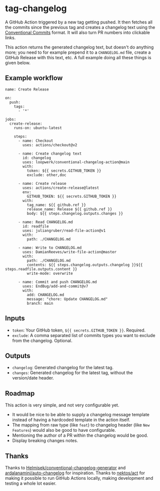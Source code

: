 # tag-changelog
A GitHub Action triggered by a new tag getting pushed. It then fetches all the commits since the previous tag and creates a changelog text using the [Conventional Commits](https://www.conventionalcommits.org) format. It will also turn PR numbers into clickable links.

This action returns the generated changelog text, but doesn't do anything more; you need to for example prepend it to a `CHANGELOG.md` file, create a GitHub Release with this text, etc. A full example doing all these things is given below.

## Example workflow
```
name: Create Release

on:
  push:
    tags:
      - '*'

jobs:
  create-release:
    runs-on: ubuntu-latest

    steps:
      - name: Checkout
        uses: actions/checkout@v2

      - name: Create changelog text
        id: changelog
        uses: loopwerk/conventional-changelog-action@main
        with:
          token: ${{ secrets.GITHUB_TOKEN }}
          exclude: other,doc

      - name: Create release
        uses: actions/create-release@latest
        env:
          GITHUB_TOKEN: ${{ secrets.GITHUB_TOKEN }}
        with:
          tag_name: ${{ github.ref }}
          release_name: Release ${{ github.ref }}
          body: ${{ steps.changelog.outputs.changes }}

      - name: Read CHANGELOG.md
        id: readfile
        uses: juliangruber/read-file-action@v1
        with:
          path: ./CHANGELOG.md

      - name: Write to CHANGELOG.md
        uses: DamianReeves/write-file-action@master
        with:
          path: ./CHANGELOG.md
          contents: ${{ steps.changelog.outputs.changelog }}${{ steps.readfile.outputs.content }}
          write-mode: overwrite

      - name: Commit and push CHANGELOG.md
        uses: EndBug/add-and-commit@v7
        with:
          add: CHANGELOG.md
          message: "chore: Update CHANGELOG.md"
          branch: main
```

## Inputs
* `token`: Your GitHub token, `${{ secrets.GITHUB_TOKEN }}`. Required.
* `exclude`: A comma separated list of commits types you want to exclude from the changelog. Optional.

## Outputs
* `changelog`: Generated changelog for the latest tag.
* `changes`: Generated changelog for the latest tag, without the version/date header.

## Roadmap
This action is very simple, and not very configurable yet. 

- It would be nice to be able to supply a changelog message template instead of having a hardcoded template in the action itself. 
- The mapping from raw type (like `feat`) to changelog header (like `New Features`) would also be good to have configurable. 
- Mentioning the author of a PR within the changelog would be good.
- Display breaking changes notes.

## Thanks
Thanks to [Helmisek/conventional-changelog-generator](https://github.com/Helmisek/conventional-changelog-generator) and [ardalanamini/auto-changelog](https://github.com/ardalanamini/auto-changelog) for inspiration. Thanks to [nektos/act](https://github.com/nektos/act) for making it possible to run GitHub Actions locally, making development and testing a whole lot easier.
